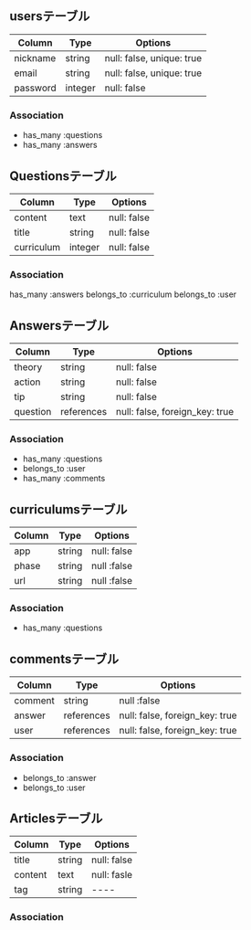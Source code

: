 ## usersテーブル

|Column|Type|Options|
|------|----|-------|
|nickname|string|null: false, unique: true|
|email|string|null: false, unique: true|
|password|integer|null: false|

### Association
- has_many :questions
- has_many :answers


## Questionsテーブル

|Column|Type|Options|
|------|----|-------|
|content|text|null: false|
|title|string|null: false|
|curriculum|integer|null: false|

### Association

has_many :answers
belongs_to :curriculum
belongs_to :user

## Answersテーブル

|Column|Type|Options|
|------|----|-------|
|theory|string|null: false|
|action|string|null: false|
|tip|string|null: false|
|question|references|null: false, foreign_key: true|

### Association
- has_many :questions
- belongs_to :user
- has_many :comments

## curriculumsテーブル

|Column|Type|Options|
|------|----|-------|
|app|string|null: false|
|phase|string|null :false|
|url|string|null :false|

### Association
- has_many :questions

## commentsテーブル

|Column|Type|Options|
|------|----|-------|
|comment|string|null :false|
|answer|references|null: false, foreign_key: true|
|user|references|null: false, foreign_key: true|


### Association
- belongs_to :answer
- belongs_to :user

## Articlesテーブル
|Column|Type|Options|
|------|----|-------|
|title|string|null: false|
|content|text|null: fasle|
|tag|string|----|

### Association



